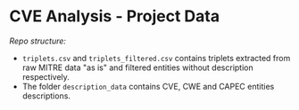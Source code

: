 # CVE Analysis - Project Data

*Repo structure:*
- `triplets.csv` and `triplets_filtered.csv` contains triplets extracted 
from raw MITRE data "as is" and filtered entities without description 
respectively.
- The folder `description_data` contains CVE, CWE and CAPEC entities 
descriptions.

